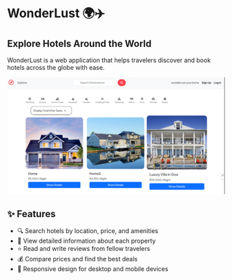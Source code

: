 # WonderLust 🌍✈️

## Explore Hotels Around the World

WonderLust is a web application that helps travelers discover and book hotels across the globe with ease.

![WonderLust Screenshot](Screenshot.png)

## ✨ Features

- 🔍 Search hotels by location, price, and amenities
- 🏨 View detailed information about each property
- ⭐ Read and write reviews from fellow travelers
- 💰 Compare prices and find the best deals
- 📱 Responsive design for desktop and mobile devices